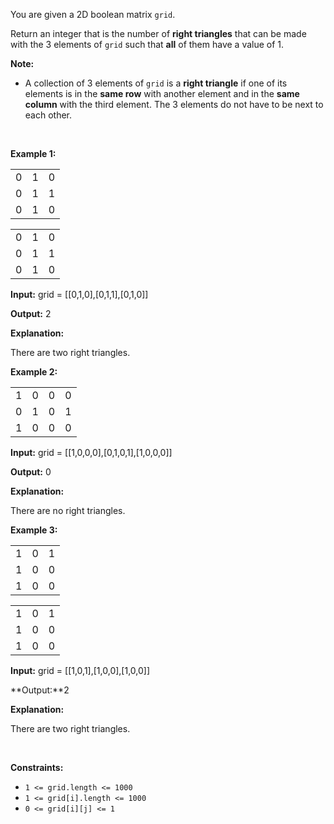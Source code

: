 You are given a 2D boolean matrix `grid`.


Return an integer that is the number of **right triangles** that can be made with the 3 elements of `grid` such that **all** of them have a value of 1.


**Note:**


* A collection of 3 elements of `grid` is a **right triangle** if one of its elements is in the **same row** with another element and in the **same column** with the third element. The 3 elements do not have to be next to each other.


 


**Example 1:**





|  |  |  |
| --- | --- | --- |
| 0 | 1 | 0 |
| 0 | 1 | 1 |
| 0 | 1 | 0 |




|  |  |  |
| --- | --- | --- |
| 0 | 1 | 0 |
| 0 | 1 | 1 |
| 0 | 1 | 0 |




**Input:** grid = [[0,1,0],[0,1,1],[0,1,0]]


**Output:** 2


**Explanation:**


There are two right triangles.



**Example 2:**





|  |  |  |  |
| --- | --- | --- | --- |
| 1 | 0 | 0 | 0 |
| 0 | 1 | 0 | 1 |
| 1 | 0 | 0 | 0 |




**Input:** grid = [[1,0,0,0],[0,1,0,1],[1,0,0,0]]


**Output:** 0


**Explanation:**


There are no right triangles.



**Example 3:**





|  |  |  |
| --- | --- | --- |
| 1 | 0 | 1 |
| 1 | 0 | 0 |
| 1 | 0 | 0 |




|  |  |  |
| --- | --- | --- |
| 1 | 0 | 1 |
| 1 | 0 | 0 |
| 1 | 0 | 0 |




**Input:** grid = [[1,0,1],[1,0,0],[1,0,0]]


**Output:**2


**Explanation:**


There are two right triangles.



 


**Constraints:**


* `1 <= grid.length <= 1000`
* `1 <= grid[i].length <= 1000`
* `0 <= grid[i][j] <= 1`


